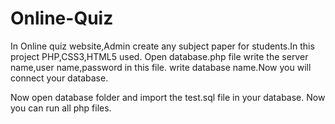 # Online-Quiz
In Online quiz website,Admin create any subject paper for students.In this project PHP,CSS3,HTML5 used.
Open database.php file 
write the server name,user name,password in this file.
write database name.Now you will connect your database.

Now open database folder and  import the test.sql file in your database.
Now you can run all php files.
